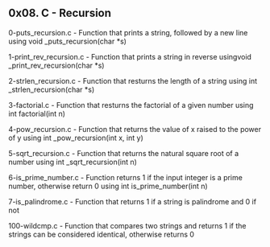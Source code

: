 ## 0x08. C - Recursion

0-puts_recursion.c - Function that prints a string, followed by a new line using void _puts_recursion(char *s)

1-print_rev_recursion.c - Function that prints a string in reverse usingvoid _print_rev_recursion(char *s)

2-strlen_recursion.c - Function that resturns the length of a string using int _strlen_recursion(char *s)

3-factorial.c - Function that resturns the factorial of a given number using int factorial(int n)

4-pow_recursion.c - Function that returns the value of x raised to the power of y using int _pow_recursion(int x, int y)

5-sqrt_recursion.c - Function that returns the natural square root of a number using int _sqrt_recursion(int n)

6-is_prime_number.c - Function returns 1 if the input integer is a prime number, otherwise return 0 using int is_prime_number(int n)

7-is_palindrome.c - Function that returns 1 if a string is palindrome and 0 if not

100-wildcmp.c -  Function that compares two strings and returns 1 if the strings can be considered identical, otherwise returns 0
